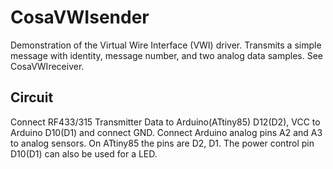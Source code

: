 CosaVWIsender
=============
Demonstration of the Virtual Wire Interface (VWI) driver. 
Transmits a simple message with identity, message number, and two
analog data samples. See CosaVWIreceiver.

Circuit
-------
Connect RF433/315 Transmitter Data to Arduino(ATtiny85) D12(D2),
VCC to Arduino D10(D1) and connect GND. Connect Arduino analog pins
A2 and A3 to analog sensors. On ATtiny85 the pins are D2, D1. 
The power control pin D10(D1) can also be used for a LED.

